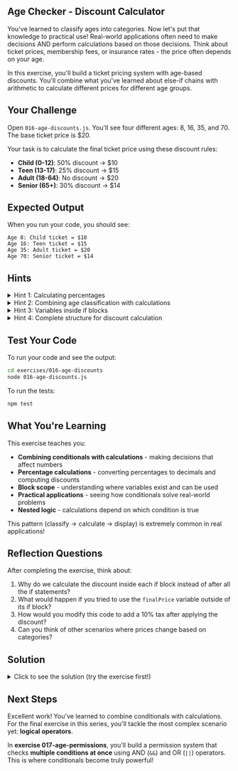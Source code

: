 ## Age Checker - Discount Calculator

You've learned to classify ages into categories. Now let's put that knowledge to practical use! Real-world applications often need to make decisions AND perform calculations based on those decisions. Think about ticket prices, membership fees, or insurance rates - the price often depends on your age.

In this exercise, you'll build a ticket pricing system with age-based discounts. You'll combine what you've learned about else-if chains with arithmetic to calculate different prices for different age groups.

## Your Challenge

Open `016-age-discounts.js`. You'll see four different ages: 8, 16, 35, and 70. The base ticket price is $20.

Your task is to calculate the final ticket price using these discount rules:
- **Child (0-12)**: 50% discount → $10
- **Teen (13-17)**: 25% discount → $15
- **Adult (18-64)**: No discount → $20
- **Senior (65+)**: 30% discount → $14

## Expected Output

When you run your code, you should see:
```
Age 8: Child ticket = $10
Age 16: Teen ticket = $15
Age 35: Adult ticket = $20
Age 70: Senior ticket = $14
```

## Hints

<details>
<summary>Hint 1: Calculating percentages</summary>

To calculate a percentage discount:
1. Convert the percentage to a decimal (50% = 0.50, 25% = 0.25, 30% = 0.30)
2. Multiply the base price by the decimal
3. Subtract the discount from the base price

```javascript
const basePrice = 20;
const discountPercent = 0.50;  // 50%
const discountAmount = basePrice * discountPercent;  // 20 * 0.50 = 10
const finalPrice = basePrice - discountAmount;  // 20 - 10 = 10
```

Or calculate directly:
```javascript
const finalPrice = basePrice * (1 - discountPercent);  // 20 * 0.50 = 10
```
</details>

<details>
<summary>Hint 2: Combining age classification with calculations</summary>

You use the same else-if structure from exercise 015, but now you add calculations inside each block:

```javascript
if (age <= 12) {
  // Child discount: 50%
  const discount = basePrice * 0.50;
  const finalPrice = basePrice - discount;
  console.log(`Age ${age}: Child ticket = $${finalPrice}`);
} else if (age <= 17) {
  // Teen discount: 25%
  const discount = basePrice * 0.25;
  const finalPrice = basePrice - discount;
  console.log(`Age ${age}: Teen ticket = $${finalPrice}`);
}
// ... and so on
```
</details>

<details>
<summary>Hint 3: Variables inside if blocks</summary>

You can declare variables inside if/else-if/else blocks:

```javascript
if (age <= 12) {
  const discount = basePrice * 0.50;  // Only exists in this block
  const finalPrice = basePrice - discount;
  console.log(`Child ticket = $${finalPrice}`);
}
// discount and finalPrice don't exist here
```

This is called **block scope** - variables declared inside `{ }` only exist within those braces.
</details>

<details>
<summary>Hint 4: Complete structure for discount calculation</summary>

Here's the complete else-if chain with discount calculations:

```javascript
if (age <= 12) {
  const discount = basePrice * 0.50;  // 50% discount
  const finalPrice = basePrice - discount;
  console.log(`Age ${age}: Child ticket = $${finalPrice}`);
} else if (age <= 17) {
  const discount = basePrice * 0.25;  // 25% discount
  const finalPrice = basePrice - discount;
  console.log(`Age ${age}: Teen ticket = $${finalPrice}`);
} else if (age <= 64) {
  const finalPrice = basePrice;  // No discount
  console.log(`Age ${age}: Adult ticket = $${finalPrice}`);
} else {
  const discount = basePrice * 0.30;  // 30% discount
  const finalPrice = basePrice - discount;
  console.log(`Age ${age}: Senior ticket = $${finalPrice}`);
}
```

Apply this pattern to all four ages!
</details>

## Test Your Code

To run your code and see the output:
```bash
cd exercises/016-age-discounts
node 016-age-discounts.js
```

To run the tests:
```bash
npm test
```

## What You're Learning

This exercise teaches you:
- **Combining conditionals with calculations** - making decisions that affect numbers
- **Percentage calculations** - converting percentages to decimals and computing discounts
- **Block scope** - understanding where variables exist and can be used
- **Practical applications** - seeing how conditionals solve real-world problems
- **Nested logic** - calculations depend on which condition is true

This pattern (classify → calculate → display) is extremely common in real applications!

## Reflection Questions

After completing the exercise, think about:
1. Why do we calculate the discount inside each if block instead of after all the if statements?
2. What would happen if you tried to use the `finalPrice` variable outside of its if block?
3. How would you modify this code to add a 10% tax after applying the discount?
4. Can you think of other scenarios where prices change based on categories?

## Solution

<details>
<summary>Click to see the solution (try the exercise first!)</summary>

```javascript
export function calculateTicketPrice() {
  const basePrice = 20; // Base ticket price in dollars

  // Test different ages
  const age1 = 8;
  const age2 = 16;
  const age3 = 35;
  const age4 = 70;

  // Calculate price for age1 (8)
  if (age1 <= 12) {
    const discount = basePrice * 0.50;
    const finalPrice = basePrice - discount;
    console.log(`Age ${age1}: Child ticket = $${finalPrice}`);
  } else if (age1 <= 17) {
    const discount = basePrice * 0.25;
    const finalPrice = basePrice - discount;
    console.log(`Age ${age1}: Teen ticket = $${finalPrice}`);
  } else if (age1 <= 64) {
    const finalPrice = basePrice;
    console.log(`Age ${age1}: Adult ticket = $${finalPrice}`);
  } else {
    const discount = basePrice * 0.30;
    const finalPrice = basePrice - discount;
    console.log(`Age ${age1}: Senior ticket = $${finalPrice}`);
  }

  // Calculate price for age2 (16)
  if (age2 <= 12) {
    const discount = basePrice * 0.50;
    const finalPrice = basePrice - discount;
    console.log(`Age ${age2}: Child ticket = $${finalPrice}`);
  } else if (age2 <= 17) {
    const discount = basePrice * 0.25;
    const finalPrice = basePrice - discount;
    console.log(`Age ${age2}: Teen ticket = $${finalPrice}`);
  } else if (age2 <= 64) {
    const finalPrice = basePrice;
    console.log(`Age ${age2}: Adult ticket = $${finalPrice}`);
  } else {
    const discount = basePrice * 0.30;
    const finalPrice = basePrice - discount;
    console.log(`Age ${age2}: Senior ticket = $${finalPrice}`);
  }

  // Calculate price for age3 (35)
  if (age3 <= 12) {
    const discount = basePrice * 0.50;
    const finalPrice = basePrice - discount;
    console.log(`Age ${age3}: Child ticket = $${finalPrice}`);
  } else if (age3 <= 17) {
    const discount = basePrice * 0.25;
    const finalPrice = basePrice - discount;
    console.log(`Age ${age3}: Teen ticket = $${finalPrice}`);
  } else if (age3 <= 64) {
    const finalPrice = basePrice;
    console.log(`Age ${age3}: Adult ticket = $${finalPrice}`);
  } else {
    const discount = basePrice * 0.30;
    const finalPrice = basePrice - discount;
    console.log(`Age ${age3}: Senior ticket = $${finalPrice}`);
  }

  // Calculate price for age4 (70)
  if (age4 <= 12) {
    const discount = basePrice * 0.50;
    const finalPrice = basePrice - discount;
    console.log(`Age ${age4}: Child ticket = $${finalPrice}`);
  } else if (age4 <= 17) {
    const discount = basePrice * 0.25;
    const finalPrice = basePrice - discount;
    console.log(`Age ${age4}: Teen ticket = $${finalPrice}`);
  } else if (age4 <= 64) {
    const finalPrice = basePrice;
    console.log(`Age ${age4}: Adult ticket = $${finalPrice}`);
  } else {
    const discount = basePrice * 0.30;
    const finalPrice = basePrice - discount;
    console.log(`Age ${age4}: Senior ticket = $${finalPrice}`);
  }
}

calculateTicketPrice();
```

**Breaking down the calculations:**

For **Child (50% discount)**:
```javascript
basePrice = 20
discount = 20 * 0.50 = 10
finalPrice = 20 - 10 = 10
```

For **Teen (25% discount)**:
```javascript
basePrice = 20
discount = 20 * 0.25 = 5
finalPrice = 20 - 5 = 15
```

For **Adult (no discount)**:
```javascript
finalPrice = 20
```

For **Senior (30% discount)**:
```javascript
basePrice = 20
discount = 20 * 0.30 = 6
finalPrice = 20 - 6 = 14
```

**Alternative approach (calculate price directly):**
```javascript
if (age <= 12) {
  const finalPrice = basePrice * 0.50;  // Pay 50% of base price
  console.log(`Age ${age}: Child ticket = $${finalPrice}`);
} else if (age <= 17) {
  const finalPrice = basePrice * 0.75;  // Pay 75% of base price
  console.log(`Age ${age}: Teen ticket = $${finalPrice}`);
} else if (age <= 64) {
  const finalPrice = basePrice;  // Pay 100% of base price
  console.log(`Age ${age}: Adult ticket = $${finalPrice}`);
} else {
  const finalPrice = basePrice * 0.70;  // Pay 70% of base price
  console.log(`Age ${age}: Senior ticket = $${finalPrice}`);
}
```

This works by thinking of it as "what percentage do they pay" instead of "what percentage discount do they get."

**Understanding block scope:**
```javascript
if (age <= 12) {
  const discount = 10;
  const finalPrice = 10;
  console.log(finalPrice);  // ✓ Works - finalPrice exists here
}

console.log(finalPrice);  // ✗ Error! finalPrice doesn't exist outside the block
```

**Real-world applications:**
- Movie tickets with age-based pricing
- Theme park admission with age tiers
- Public transportation fare systems
- Museum or zoo entry fees
- Software subscription pricing for students/seniors
- Insurance premiums based on age brackets

**Bonus: Adding tax calculation:**
```javascript
if (age <= 12) {
  const discount = basePrice * 0.50;
  const discountedPrice = basePrice - discount;
  const tax = discountedPrice * 0.10;  // 10% tax
  const finalPrice = discountedPrice + tax;
  console.log(`Age ${age}: Child ticket = $${finalPrice.toFixed(2)}`);
}
```

</details>

## Next Steps

Excellent work! You've learned to combine conditionals with calculations. For the final exercise in this series, you'll tackle the most complex scenario yet: **logical operators**.

In **exercise 017-age-permissions**, you'll build a permission system that checks **multiple conditions at once** using AND (`&&`) and OR (`||`) operators. This is where conditionals become truly powerful!
